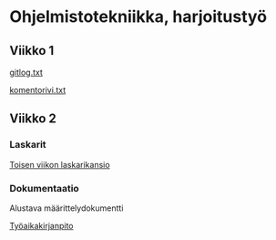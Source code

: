 # Ohjelmistotekniikka, harjoitustyö

## Viikko 1

[gitlog.txt](https://github.com/anketola/ot-harjoitustyo/blob/master/laskarit/viikko1/gitlog.txt)

[komentorivi.txt](https://github.com/anketola/ot-harjoitustyo/blob/master/laskarit/viikko1/komentorivi.txt)

## Viikko 2

### Laskarit

[Toisen viikon laskarikansio](https://github.com/anketola/ot-harjoitustyo/tree/master/laskarit/viikko2)

### Dokumentaatio

Alustava määrittelydokumentti

[Työaikakirjanpito](https://github.com/anketola/ot-harjoitustyo/blob/master/dokumentaatio/tuntikirjanpito.md)
